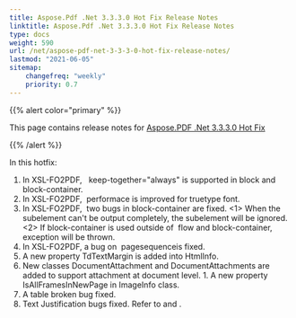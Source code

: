```yaml
---
title: Aspose.Pdf .Net 3.3.3.0 Hot Fix Release Notes
linktitle: Aspose.Pdf .Net 3.3.3.0 Hot Fix Release Notes
type: docs
weight: 590
url: /net/aspose-pdf-net-3-3-3-0-hot-fix-release-notes/
lastmod: "2021-06-05"
sitemap:
    changefreq: "weekly"
    priority: 0.7
---
```


{{% alert color="primary" %}}

This page contains release notes for [Aspose.PDF .Net 3.3.3.0 Hot Fix](https://downloads.aspose.com/pdf/net/new-releases/aspose.pdf-.net-3.3.3.0-hot-fix/)

{{% /alert %}}

In this hotfix:

1. In XSL-FO2PDF,   keep-together="always" is supported in block and block-container.
1. In XSL-FO2PDF,  performace is improved for truetype font.
1. In XSL-FO2PDF,  two bugs in block-container are fixed. <1> When the subelement can't be output completely, the subelement will be ignored. <2> If block-container is used outside of  flow and block-container, exception will be thrown.
1. In XSL-FO2PDF, a bug on  pagesequenceis fixed.
1. A new property TdTextMargin is added into HtmlInfo.
1. New classes DocumentAttachment and DocumentAttachments are added to support attachment at document level.
1. A new property IsAllFramesInNewPage in ImageInfo class.
1. A table broken bug fixed.
1. Text Justification bugs fixed. Refer to and .
